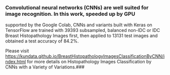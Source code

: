 
### Convolutional neural networks (CNNs) are well suited for image recognition. In this work, speeded up by GPU
supported by the Google Colab, CNNs and variants built with Keras on TensorFlow are trained with 39393
subsampled, balanced non-IDC or IDC Breast Histopathology Images first, then applied to 13131 test images and
obtained a test accuracy of 84.2%.

Please visit https://kundata.github.io/BreastHistopathologyImagesClassificationByCNN/index.html for more details on Histopathology Images Classification by CNNs with a Variety of Variations.###


